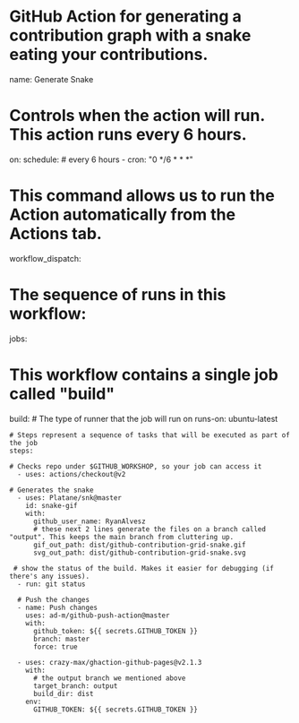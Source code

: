 # GitHub Action for generating a contribution graph with a snake eating your contributions.

name: Generate Snake

# Controls when the action will run. This action runs every 6 hours.

on:
  schedule:
      # every 6 hours
    - cron: "0 */6 * * *"

# This command allows us to run the Action automatically from the Actions tab.
  workflow_dispatch:

# The sequence of runs in this workflow:
jobs:
  # This workflow contains a single job called "build"
  build:
    # The type of runner that the job will run on
    runs-on: ubuntu-latest

    # Steps represent a sequence of tasks that will be executed as part of the job
    steps:

    # Checks repo under $GITHUB_WORKSHOP, so your job can access it
      - uses: actions/checkout@v2

    # Generates the snake  
      - uses: Platane/snk@master
        id: snake-gif
        with:
          github_user_name: RyanAlvesz
          # these next 2 lines generate the files on a branch called "output". This keeps the main branch from cluttering up.
          gif_out_path: dist/github-contribution-grid-snake.gif
          svg_out_path: dist/github-contribution-grid-snake.svg

     # show the status of the build. Makes it easier for debugging (if there's any issues).
      - run: git status

      # Push the changes
      - name: Push changes
        uses: ad-m/github-push-action@master
        with:
          github_token: ${{ secrets.GITHUB_TOKEN }}
          branch: master
          force: true

      - uses: crazy-max/ghaction-github-pages@v2.1.3
        with:
          # the output branch we mentioned above
          target_branch: output
          build_dir: dist
        env:
          GITHUB_TOKEN: ${{ secrets.GITHUB_TOKEN }}
